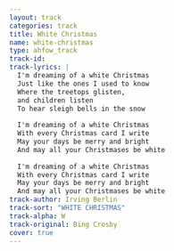```yaml
---
layout: track
categories: track
title: White Christmas
name: white-christmas
type: ahfow_track
track-id: 
track-lyrics: |
  I'm dreaming of a white Christmas
  Just like the ones I used to know 
  Where the treetops glisten, 
  and children listen 
  To hear sleigh bells in the snow
  
  I'm dreaming of a white Christmas 
  With every Christmas card I write 
  May your days be merry and bright 
  And may all your Christmases be white 
  
  I'm dreaming of a white Christmas 
  With every Christmas card I write 
  May your days be merry and bright 
  And may all your Christmases be white
track-author: Irving Berlin
track-sort: "WHITE CHRISTMAS"
track-alpha: W
track-original: Bing Crosby
cover: true
---
```

